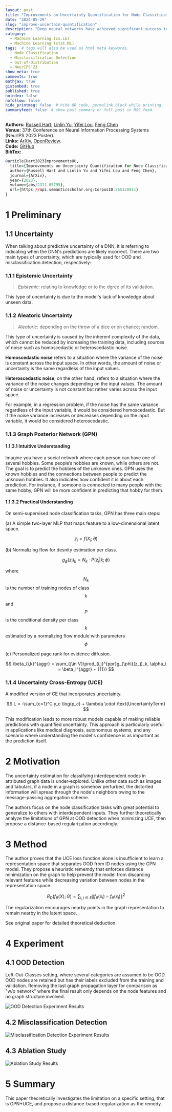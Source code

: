 ```yaml
---
layout: post
title: "Improvements on Uncertainty Quantification for Node Classification via Distance-Based Regularization"
date: "2024-05-29"
slug: "improve-uncertain-quantification"
description: "Deep neural networks have achieved significant success in the last decades, but they are not well-calibrated and often produce unreliable predictions. A large number of literature relies on uncertainty quantification to evaluate the reliability of a learning model, which is particularly important for applications of out-ofdistribution (OOD) detection and misclassification detection. We are interested in uncertainty quantification for interdependent node-level classification. We start our analysis based on graph posterior networks (GPNs) that optimize the uncertainty cross-entropy (UCE)-based loss function. We describe the theoretical limitations of the widely-used UCE loss. To alleviate the identified drawbacks, we propose a distance-based regularization that encourages clustered OOD nodes to remain clustered in the latent space. We conduct extensive comparison experiments on eight standard datasets and demonstrate that the proposed regularization outperforms the state-of-the-art in both OOD detection and misclassification detection."
category: 
  - Machine Learning (cs.LG)
  - Machine Learning (stat.ML)
tags:  # tags will also be used as html meta keywords.
  - Node Classification
  - Misclassification Detection
  - Out-of-Distribution
  - NeurIPS'23
show_meta: true
comments: true
mathjax: true
gistembed: true
published: true
noindex: false
nofollow: false
hide_printmsg: false  # hide QR code, permalink block while printing.
summaryfeed: false  # show post summary or full post in RSS feed.
---
```


**Authors:** [Russell Hart](https://www.semanticscholar.org/author/Russell-Hart/2061118286), [Linlin Yu](https://www.semanticscholar.org/author/Linlin-Yu/2266365133), [Yifei Lou](https://www.semanticscholar.org/author/Yifei-Lou/2266238849), [Feng Chen](https://www.semanticscholar.org/author/Feng-Chen/2266265893) \
**Venue:** 37th Conference on Neural Information Processing Systems (NeurIPS 2023 Poster). \
**Links:** [ArXiv](https://arxiv.org/abs/2311.05795), [OpenReview](https://openreview.net/forum?id=MUzdCW2hC6). \
**Code:** [GitHub](https://github.com/neoques/Graph-Posterior-Network) \
**BibTex:** 
~~~r
@article{Hart2023ImprovementsOU,
  title={Improvements on Uncertainty Quantification for Node Classification via Distance-Based Regularization},
  author={Russell Hart and Linlin Yu and Yifei Lou and Feng Chen},
  journal={ArXiv},
  year={2023},
  volume={abs/2311.05795},
  url={https://api.semanticscholar.org/CorpusID:265128811}
}
~~~

# 1 Preliminary

## 1.1 Uncertainty

When talking about predictive uncertainty of a DNN, it is referring to indicating when the DNN's predictions are likely incorrect. There are two main types of uncertainty, which are typically used for OOD and misclassification detection, respectively:

### 1.1.1 Epistemic Uncertainty

>*Epistemic*: relating to knowledge or to the dgree of its validation.

This type of uncertainty is due to the model's lack of knowledge about unseen data.

### 1.1.2 Aleatoric Uncertainty

>*Aleatoric*: depending on the throw of a dice or on chance; random.

This type of uncertainty is caused by the inherent complexity of the data, which cannot be reduced by increasing the training data, including sources of noise such as homoscedastic or heteroscedastic noise.

**Homoscedastic noise** refers to a situation where the variance of the noise is constant across the input space. In other words, the amount of noise or uncertainty is the same regardless of the input values.

**Heteroscedastic noise**, on the other hand, refers to a situation where the variance of the noise changes depending on the input values. The amount of noise or uncertainty is not constant but rather varies across the input space.

For example, in a regression problem, if the noise has the same variance regardless of the input variable, it would be considered homoscedastic. But if the noise variance increases or decreases depending on the input variable, it would be considered heteroscedastic.

### 1.1.3 Graph Posterior Network (GPN)

#### 1.1.3.1 Intuitive Understanding

Imagine you have a social network where each person can have one of several hobbies. Some people’s hobbies are known, while others are not. The goal is to predict the hobbies of the unknown ones. GPN uses the known hobbies and the connections between people to predict the unknown hobbies. It also indicates how confident it is about each prediction. For instance, if someone is connected to many people with the same hobby, GPN will be more confident in predicting that hobby for them.

#### 1.1.3.2 Practical Understanding

On semi-supervised node classification tasks, GPN has three main steps:

(a) A simple two-layer MLP that maps feature to a low-dimensional latent space.

$$
    z_i = f(X_i;\theta)
$$

(b) Normalizing flow for desnity estimation per class.

$$
    g_{\phi}(z_i)_k = N_k \cdot P(z_i\vert k;\phi) 
$$

where $$N_k$$ is the number of training nodes of class $$k$$ and $$P$$ is the conditional density per class $$k$$ estimated by a normalizing flow module with parameters $$\phi$$

(c) Personalized page rank for evidence diffusion.

$$
    \beta_{i,k}^{aggr} = \sum_{j\in V}\prod_{i,j}^{ppr}g_{\phi}(z_j)_k, \alpha_i = \beta_i^{aggr} + {{1}}
$$

### 1.1.4 Uncertainty Cross-Entropy (UCE)

A modified version of CE that incorporates uncertainty.

$$
    L = -\sum_{c=1}^C y_c \log(p_c) + \lambda \cdot \text{UncertaintyTerm}
$$

This modification leads to more robust models capable of making reliable predictions with quantified uncertainty. This approach is particularly useful in applications like medical diagnosis, autonomous systems, and any scenario where understanding the model's confidence is as important as the prediction itself.

# 2 Motivation

The uncertainty estimation for classifying interdependent nodes in attributed graph data is under-explored. Unlike other data such as images and tabulars, if a node in a graph is somehow perturbed, the distorted information will spread through the node's neighbors owing to the message-passing aggregation scheme.

The authors focus on the node classification tasks with great potential to generalize to others with interdependent inputs. They further theoretically analyze the limitations of GPN at OOD detection when minimizing UCE, then propose a distance-based regularization accordingly.

# 3 Method

The author proves that the UCE loss function alone is insufficient to learn a representation space that separates OOD from ID nodes using the GPN model. They propose a heuristic rememdy that enforces distance minimization on the graph to help prevent the model from discarding relevant features while decreasing variation between nodes in the representation space.

$$
    R_D(f_\theta(X);G) = \sum_{i,j\in E} \lVert f_\theta(x_i) - f_\theta(x_j) \rVert^2
$$

The regularization encourages nearby points in the graph representation to remain nearby in the latent space.

See original paper for detailed theoretical deduction.

# 4 Experiment

## 4.1 OOD Detection

Left-Out-Classes setting, where several categories are assumed to be OOD. OOD nodes are retained but has their labels excluded from the training and validation. Removing the last graph propagation layer for comparison as "w/o network" where the final result only depends on the node features and no graph structure involved.

![OOD Detection Experiment Results](/images/post_figures/2024-05-29-ImproveUQ/OOD.jpg)

## 4.2 Misclassification Detection

![Misclassification Detection Experiment Results](/images/post_figures/2024-05-29-ImproveUQ/Misclassification.jpg)

## 4.3 Ablation Study

![Ablation Study Results](/images/post_figures/2024-05-29-ImproveUQ/Ablation.jpg)

# 5 Summary

This paper theoretically investigates the limitation on a specific setting, that is GPN+UCE, and propose a distance-based regularization as the remedy.
